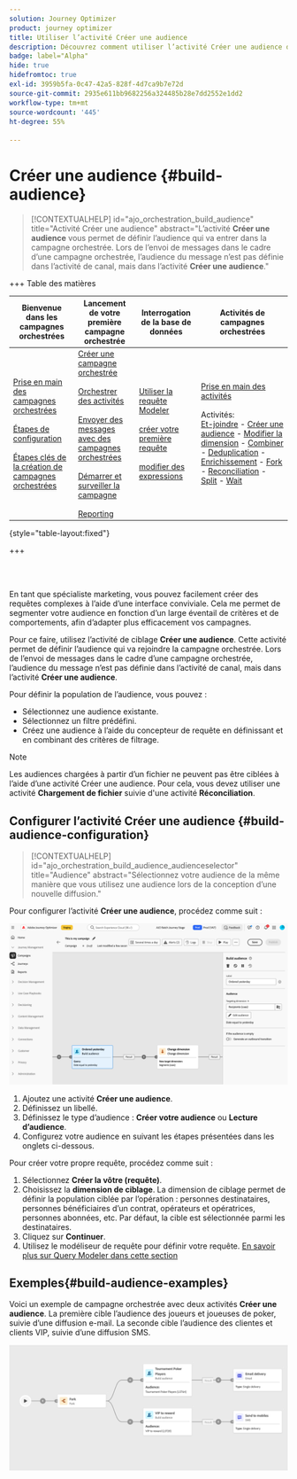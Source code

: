 ```yaml
---
solution: Journey Optimizer
product: journey optimizer
title: Utiliser l’activité Créer une audience
description: Découvrez comment utiliser l’activité Créer une audience dans une campagne orchestrée
badge: label="Alpha"
hide: true
hidefromtoc: true
exl-id: 3959b5fa-0c47-42a5-828f-4d7ca9b7e72d
source-git-commit: 2935e611bb9682256a324485b28e7dd2552e1dd2
workflow-type: tm+mt
source-wordcount: '445'
ht-degree: 55%

---
```


# Créer une audience {#build-audience}

>[!CONTEXTUALHELP]
>id="ajo_orchestration_build_audience"
>title="Activité Créer une audience"
>abstract="L’activité **Créer une audience** vous permet de définir l’audience qui va entrer dans la campagne orchestrée. Lors de l’envoi de messages dans le cadre d’une campagne orchestrée, l’audience du message n’est pas définie dans l’activité de canal, mais dans l’activité **Créer une audience**."

+++ Table des matières

| Bienvenue dans les campagnes orchestrées | Lancement de votre première campagne orchestrée | Interrogation de la base de données | Activités de campagnes orchestrées |
|---|---|---|---|
| [Prise en main des campagnes orchestrées](gs-orchestrated-campaigns.md)<br/><br/>[Étapes de configuration](configuration-steps.md)<br/><br/>[Étapes clés de la création de campagnes orchestrées](gs-campaign-creation.md) | [Créer une campagne orchestrée](create-orchestrated-campaign.md)<br/><br/>[Orchestrer des activités](orchestrate-activities.md)<br/><br/>[Envoyer des messages avec des campagnes orchestrées](send-messages.md)<br/><br/>[Démarrer et surveiller la campagne](start-monitor-campaigns.md)<br/><br/>[Reporting](reporting-campaigns.md) | [Utiliser la requête Modeler](orchestrated-query-modeler.md)<br/><br/>[créer votre première requête](build-query.md)<br/><br/>[modifier des expressions](edit-expressions.md) | [Prise en main des activités](activities/about-activities.md)<br/><br/>Activités:<br/>[Et-joindre](activities/and-join.md) - [Créer une audience](activities/build-audience.md) - [Modifier la dimension](activities/change-dimension.md) - [Combiner](activities/combine.md) - [Deduplication](activities/deduplication.md) - [Enrichissement](activities/enrichment.md) - [Fork](activities/fork.md) - [Reconciliation](activities/reconciliation.md) - [Split](activities/split.md) - [Wait](activities/wait.md) |

{style="table-layout:fixed"}

+++

<br/><br/>

En tant que spécialiste marketing, vous pouvez facilement créer des requêtes complexes à l’aide d’une interface conviviale. Cela me permet de segmenter votre audience en fonction d’un large éventail de critères et de comportements, afin d’adapter plus efficacement vos campagnes.

Pour ce faire, utilisez l’activité de ciblage **Créer une audience**. Cette activité permet de définir l’audience qui va rejoindre la campagne orchestrée. Lors de l’envoi de messages dans le cadre d’une campagne orchestrée, l’audience du message n’est pas définie dans l’activité de canal, mais dans l’activité **Créer une audience**.

Pour définir la population de l’audience, vous pouvez :

* Sélectionnez une audience existante.
* Sélectionnez un filtre prédéfini.
* Créez une audience à l’aide du concepteur de requête en définissant et en combinant des critères de filtrage.

>[!NOTE]
>
>Les audiences chargées à partir d’un fichier ne peuvent pas être ciblées à l’aide d’une activité Créer une audience. Pour cela, vous devez utiliser une activité **Chargement de fichier** suivie d&#39;une activité **Réconciliation**.


## Configurer l’activité Créer une audience {#build-audience-configuration}

>[!CONTEXTUALHELP]
>id="ajo_orchestration_build_audience_audienceselector"
>title="Audience"
>abstract="Sélectionnez votre audience de la même manière que vous utilisez une audience lors de la conception d’une nouvelle diffusion."

Pour configurer l’activité **Créer une audience**, procédez comme suit :

![](../assets/build-audience.png)

1. Ajoutez une activité **Créer une audience**.
1. Définissez un libellé.
1. Définissez le type d’audience : **Créer votre audience** ou **Lecture d’audience**.
1. Configurez votre audience en suivant les étapes présentées dans les onglets ci-dessous.


Pour créer votre propre requête, procédez comme suit :

1. Sélectionnez **Créer la vôtre (requête)**.
1. Choisissez la **dimension de ciblage**. La dimension de ciblage permet de définir la population ciblée par l’opération : personnes destinataires, personnes bénéficiaires d’un contrat, opérateurs et opératrices, personnes abonnées, etc. Par défaut, la cible est sélectionnée parmi les destinataires.
1. Cliquez sur **Continuer**.
1. Utilisez le modéliseur de requête pour définir votre requête. [En savoir plus sur Query Modeler dans cette section](../orchestrated-query-modeler.md)

## Exemples{#build-audience-examples}

Voici un exemple de campagne orchestrée avec deux activités **Créer une audience**. La première cible l’audience des joueurs et joueuses de poker, suivie d’une diffusion e-mail. La seconde cible l’audience des clientes et clients VIP, suivie d’une diffusion SMS.

![](../assets/workflow-audience-example.png)
